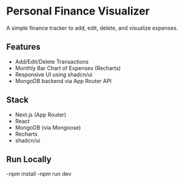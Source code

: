 # Personal Finance Visualizer 

A simple finance tracker to add, edit, delete, and visualize expenses.

## Features
- Add/Edit/Delete Transactions
- Monthly Bar Chart of Expenses (Recharts)
- Responsive UI using shadcn/ui
- MongoDB backend via App Router API

## Stack
- Next.js (App Router)
- React
- MongoDB (via Mongoose)
- Recharts
- shadcn/ui

## Run Locally
-npm install
-npm run dev